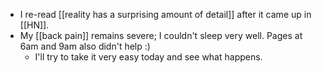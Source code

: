- I re-read [[reality has a surprising amount of detail]] after it came up in [[HN]].
- My [[back pain]] remains severe; I couldn't sleep very well. Pages at 6am and 9am also didn't help :)
  - I'll try to take it very easy today and see what happens.
